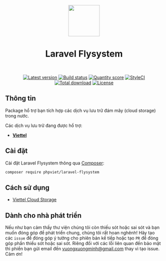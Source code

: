 <p align="center">
    <a href="https://github.com/laravel" target="_blank">
        <img src="https://avatars0.githubusercontent.com/u/958072" height="100px">
    </a>
    <h1 align="center">Laravel Flysystem</h1>
    <br>
    <p align="center">
    <a href="https://packagist.org/packages/phpviet/laravel-flysystem"><img src="https://img.shields.io/packagist/v/phpviet/laravel-flysystem.svg?style=flat-square" alt="Latest version"></a>
    <a href="https://travis-ci.org/phpviet/laravel-flysystem"><img src="https://img.shields.io/travis/phpviet/laravel-flysystem/master.svg?style=flat-square" alt="Build status"></a>
    <a href="https://scrutinizer-ci.com/g/phpviet/laravel-flysystem"><img src="https://img.shields.io/scrutinizer/g/phpviet/laravel-flysystem.svg?style=flat-square" alt="Quantity score"></a>
    <a href="https://styleci.io/repos/189053932"><img src="https://styleci.io/repos/189053932/shield?branch=master" alt="StyleCI"></a>
    <a href="https://packagist.org/packages/phpviet/laravel-flysystem"><img src="https://img.shields.io/packagist/dt/phpviet/laravel-flysystem.svg?style=flat-square" alt="Total download"></a>
    <a href="https://packagist.org/packages/phpviet/laravel-flysystem"><img src="https://img.shields.io/packagist/l/phpviet/laravel-flysystem.svg?style=flat-square" alt="License"></a>
    </p>
</p>

## Thông tin

Package hổ trợ bạn tích hợp các dịch vụ lưu trữ đám mây (cloud storage) trong nước.

Các dịch vụ lưu trữ đang được hổ trợ:

+ **[Viettel](https://viettelidc.com.vn)**


## Cài đặt

Cài đặt Laravel Flysystem thông qua [Composer](https://getcomposer.org):

```bash
composer require phpviet/laravel-flysystem
```

## Cách sử dụng

+ [Viettel Cloud Storage](/docs/Viettel.md)


## Dành cho nhà phát triển

Nếu như bạn cảm thấy thư viện chúng tôi còn thiếu sót hoặc sai sót và bạn muốn đóng góp để phát triển chung, 
chúng tôi rất hoan nghênh! Hãy tạo các `issue` để đóng góp ý tưởng cho phiên bản kế tiếp hoặc tạo `PR` 
để đóng góp phần thiếu sót hoặc sai sót. Riêng đối với các lỗi liên quan đến bảo mật thì phiền bạn gửi email đến
vuongxuongminh@gmail.com thay vì tạo issue. Cảm ơn!

